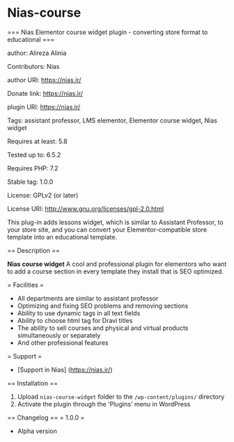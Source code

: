 # Nias-course
=== Nias Elementor course widget plugin - converting store format to educational ===

author: Alireza Alinia

Contributors: Nias

author URI: https://nias.ir/

Donate link: https://nias.ir/

plugin URI: https://nias.ir/

Tags: assistant professor, LMS elementor, Elementor course widget, Nias widget

Requires at least: 5.8

Tested up to: 6.5.2

Requires PHP: 7.2

Stable tag: 1.0.0

License: GPLv2 (or later)

License URI: http://www.gnu.org/licenses/gpl-2.0.html

This plug-in adds lessons widget, which is similar to Assistant Professor, to your store site, and you can convert your Elementor-compatible store template into an educational template.

== Description ==

**Nias course widget** A cool and professional plugin for elementors who want to add a course section in every template they install that is SEO optimized.

= Facilities =
* All departments are similar to assistant professor
* Optimizing and fixing SEO problems and removing sections
* Ability to use dynamic tags in all text fields
* Ability to choose html tag for Dravi titles
* The ability to sell courses and physical and virtual products simultaneously or separately
* And other professional features

 

= Support =
* [Support in Nias] (https://nias.ir/)

== Installation ==
1. Upload `nias-course-widget` folder to the `/wp-content/plugins/` directory
2. Activate the plugin through the 'Plugins' menu in WordPress

== Changelog ==
= 1.0.0 =
* Alpha version
